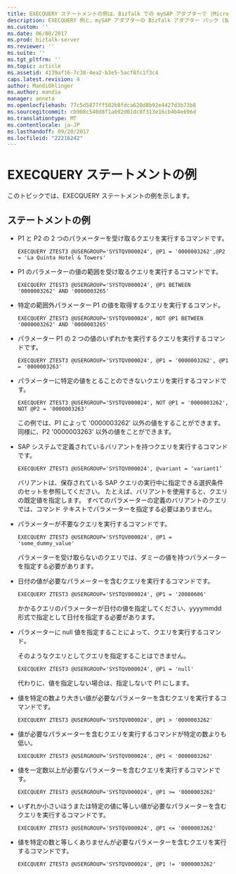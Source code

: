```yaml
---
title: EXECQUERY ステートメントの例は、BizTalk での mySAP アダプターで |Microsoft ドキュメント
description: EXECQUERY 例と、mySAP アダプターの BizTalk アダプター パック (BAP) を使用するサンプル
ms.custom: ''
ms.date: 06/08/2017
ms.prod: biztalk-server
ms.reviewer: ''
ms.suite: ''
ms.tgt_pltfrm: ''
ms.topic: article
ms.assetid: 4139af16-7c38-4ea2-b3e5-5acf8fc1f3c4
caps.latest.revision: 4
author: MandiOhlinger
ms.author: mandia
manager: anneta
ms.openlocfilehash: 77c5d5877ff502b8fdca620d8b92e4427d3b73b8
ms.sourcegitcommit: cb908c540d8f1a692d01dc8f313e16cb4b4e696d
ms.translationtype: MT
ms.contentlocale: ja-JP
ms.lasthandoff: 09/20/2017
ms.locfileid: "22216242"
---
```

# <a name="examples-for-execquery-statement"></a>EXECQUERY ステートメントの例
このトピックでは、EXECQUERY ステートメントの例を示します。  


## <a name="sample-statements"></a>ステートメントの例
-   P1 と P2 の 2 つのパラメーターを受け取るクエリを実行するコマンドです。  
  
    ```  
    EXECQUERY ZTEST3 @USERGROUP='SYSTQV000024', @P1 = '0000003262',@P2 = 'La Quinta Hotel & Towers'  
    ```  
  
-   P1 のパラメーターの値の範囲を受け取るクエリを実行するコマンドです。  
  
    ```  
    EXECQUERY ZTEST3 @USERGROUP='SYSTQV000024', @P1 BETWEEN '0000003262' AND '0000003265'  
    ```  
  
-   特定の範囲外パラメーター P1 の値を取得するクエリを実行するコマンド。  
  
    ```  
    EXECQUERY ZTEST3 @USERGROUP='SYSTQV000024', NOT @P1 BETWEEN '0000003262' AND '0000003265'  
    ```  
  
-   パラメーター P1 の 2 つの値のいずれかを実行するクエリを実行するコマンドです。  
  
    ```  
    EXECQUERY ZTEST3 @USERGROUP='SYSTQV000024', @P1 = '0000003262', @P1 = '0000003263'  
    ```  
  
-   パラメーターに特定の値をとることのできないクエリを実行するコマンドです。  
  
    ```  
    EXECQUERY ZTEST3 @USERGROUP='SYSTQV000024', NOT @P1 = '0000003262', NOT @P2 = '0000003263'  
    ```  
  
     この例では、P1 によって '0000003262' 以外の値をすることができます。 同様に、P2 '0000003263' 以外の値をことができます。  
  
-   SAP システムで定義されているバリアントを持つクエリを実行するコマンドです。  
  
    ```  
    EXECQUERY ZTEST3 @USERGROUP='SYSTQV000024', @variant = ‘variant1’  
    ```  
  
     バリアントは、保存されている SAP クエリの実行中に指定できる選択条件のセットを参照してください。 たとえば、バリアントを使用すると、クエリの既定値を指定します。 すべてのパラメーターの定義のバリアントのクエリでは、コマンド テキストでパラメーターを指定する必要はありません。  
  
-   パラメーターが不要なクエリを実行するコマンドです。  
  
    ```  
    EXECQUERY ZTEST3 @USERGROUP='SYSTQV000024', @P1 = 'some_dummy_value'  
    ```  
  
     パラメーターを受け取らないのクエリでは、ダミーの値を持つパラメーターを指定する必要があります。  
  
-   日付の値が必要なパラメーターを含むクエリを実行するコマンドです。  
  
    ```  
    EXECQUERY ZTEST3 @USERGROUP='SYSTQV000024', @P1 = '20080606'  
    ```  
  
     かかるクエリのパラメーターが日付の値を指定してください、yyyymmdd 形式で指定として日付を指定する必要があります。  
  
-   パラメーターに null 値を指定することによって、クエリを実行するコマンド。  
  
     そのようなクエリとしてクエリを指定することはできません。  
  
    ```  
    EXECQUERY ZTEST3 @USERGROUP='SYSTQV000024', @P1 = 'null'  
    ```  
  
     代わりに、値を指定しない場合は、指定しないで P1 にします。  
  
-   値を特定の数より大きい値が必要なパラメーターを含むクエリを実行するコマンドです。  
  
    ```  
    EXECQUERY ZTEST3 @USERGROUP='SYSTQV000024', @P1 > '0000003262'  
    ```  
  
-   値が必要なパラメーターを含むクエリを実行するコマンドが特定の数よりも低い。  
  
    ```  
    EXECQUERY ZTEST3 @USERGROUP='SYSTQV000024', @P1 < '0000003262'  
    ```  
  
-   値を一定数以上が必要なパラメーターを含むクエリを実行するコマンドです。  
  
    ```  
    EXECQUERY ZTEST3 @USERGROUP='SYSTQV000024', @P1 >= '0000003262'  
    ```  
  
-   いずれか小さいほうまたは特定の値に等しい値が必要なパラメーターを含むクエリを実行するコマンドです。  
  
    ```  
    EXECQUERY ZTEST3 @USERGROUP='SYSTQV000024', @P1 <= '0000003262'  
    ```  
  
-   値を特定の数と等しくありませんが必要なパラメーターを含むクエリを実行するコマンドです。  
  
    ```  
    EXECQUERY ZTEST3 @USERGROUP='SYSTQV000024', @P1 != '0000003262'  
    ```  
  